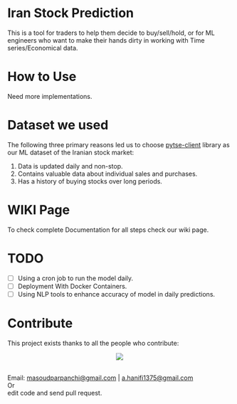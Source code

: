 # Iran Stock Prediction
This is a tool for traders to help them decide to buy/sell/hold, or for ML engineers who want to make their hands dirty in working with Time series/Economical data. 

# How to Use
Need more implementations.

# Dataset we used
The following three primary reasons led us to choose [pytse-client](https://github.com/Glyphack/pytse-client) library as our ML dataset of the Iranian stock market:
1. Data is updated daily and non-stop.
2. Contains valuable data about individual sales and purchases.
3. Has a history of buying stocks over long periods.

# WIKI Page
To check complete Documentation for all steps check our wiki page.

# TODO
- [ ] Using a cron job to run the model daily.
- [ ] Deployment With Docker Containers.
- [ ] Using NLP tools to enhance accuracy of model in daily predictions.

# Contribute
This project exists thanks to all the people who contribute:
<p align="center"><a href="https://github.com/Hamtech-ai/iran-stock-market/graphs/contributors">
  <img src="https://contrib.rocks/image?repo=Hamtech-ai/iran-stock-market" />
</a></p></br>
Email:  <a href="mailto:masoudparpanchi@gmail.com">masoudparpanchi@gmail.com</a> | <a href="mailto:a.hanifi1375@gmail.com ">a.hanifi1375@gmail.com </a></br>
Or</br>
edit code and send pull request.